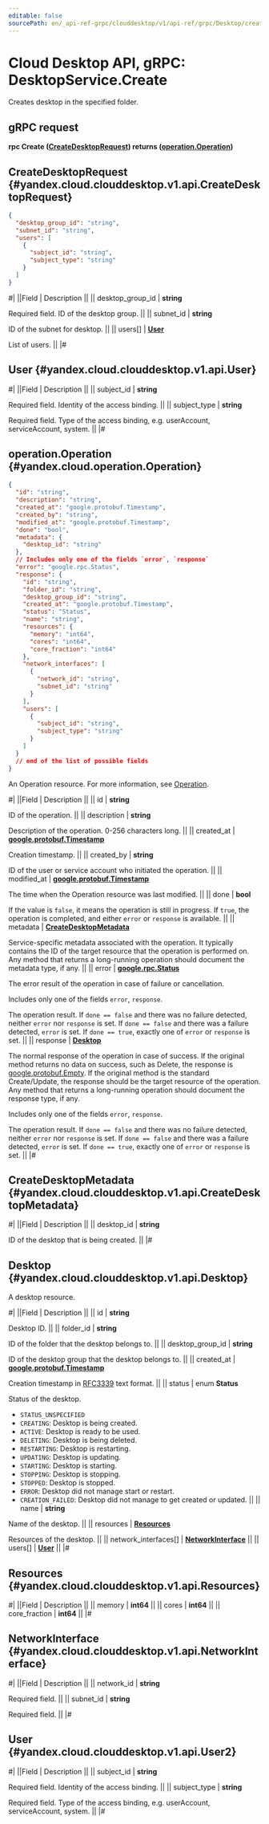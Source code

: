 ```yaml
---
editable: false
sourcePath: en/_api-ref-grpc/clouddesktop/v1/api-ref/grpc/Desktop/create.md
---
```


# Cloud Desktop API, gRPC: DesktopService.Create

Creates desktop in the specified folder.

## gRPC request

**rpc Create ([CreateDesktopRequest](#yandex.cloud.clouddesktop.v1.api.CreateDesktopRequest)) returns ([operation.Operation](#yandex.cloud.operation.Operation))**

## CreateDesktopRequest {#yandex.cloud.clouddesktop.v1.api.CreateDesktopRequest}

```json
{
  "desktop_group_id": "string",
  "subnet_id": "string",
  "users": [
    {
      "subject_id": "string",
      "subject_type": "string"
    }
  ]
}
```

#|
||Field | Description ||
|| desktop_group_id | **string**

Required field. ID of the desktop group. ||
|| subnet_id | **string**

ID of the subnet for desktop. ||
|| users[] | **[User](#yandex.cloud.clouddesktop.v1.api.User)**

List of users. ||
|#

## User {#yandex.cloud.clouddesktop.v1.api.User}

#|
||Field | Description ||
|| subject_id | **string**

Required field. Identity of the access binding. ||
|| subject_type | **string**

Required field. Type of the access binding, e.g. userAccount, serviceAccount, system. ||
|#

## operation.Operation {#yandex.cloud.operation.Operation}

```json
{
  "id": "string",
  "description": "string",
  "created_at": "google.protobuf.Timestamp",
  "created_by": "string",
  "modified_at": "google.protobuf.Timestamp",
  "done": "bool",
  "metadata": {
    "desktop_id": "string"
  },
  // Includes only one of the fields `error`, `response`
  "error": "google.rpc.Status",
  "response": {
    "id": "string",
    "folder_id": "string",
    "desktop_group_id": "string",
    "created_at": "google.protobuf.Timestamp",
    "status": "Status",
    "name": "string",
    "resources": {
      "memory": "int64",
      "cores": "int64",
      "core_fraction": "int64"
    },
    "network_interfaces": [
      {
        "network_id": "string",
        "subnet_id": "string"
      }
    ],
    "users": [
      {
        "subject_id": "string",
        "subject_type": "string"
      }
    ]
  }
  // end of the list of possible fields
}
```

An Operation resource. For more information, see [Operation](/docs/api-design-guide/concepts/operation).

#|
||Field | Description ||
|| id | **string**

ID of the operation. ||
|| description | **string**

Description of the operation. 0-256 characters long. ||
|| created_at | **[google.protobuf.Timestamp](https://developers.google.com/protocol-buffers/docs/reference/google.protobuf#timestamp)**

Creation timestamp. ||
|| created_by | **string**

ID of the user or service account who initiated the operation. ||
|| modified_at | **[google.protobuf.Timestamp](https://developers.google.com/protocol-buffers/docs/reference/google.protobuf#timestamp)**

The time when the Operation resource was last modified. ||
|| done | **bool**

If the value is `false`, it means the operation is still in progress.
If `true`, the operation is completed, and either `error` or `response` is available. ||
|| metadata | **[CreateDesktopMetadata](#yandex.cloud.clouddesktop.v1.api.CreateDesktopMetadata)**

Service-specific metadata associated with the operation.
It typically contains the ID of the target resource that the operation is performed on.
Any method that returns a long-running operation should document the metadata type, if any. ||
|| error | **[google.rpc.Status](https://cloud.google.com/tasks/docs/reference/rpc/google.rpc#status)**

The error result of the operation in case of failure or cancellation.

Includes only one of the fields `error`, `response`.

The operation result.
If `done == false` and there was no failure detected, neither `error` nor `response` is set.
If `done == false` and there was a failure detected, `error` is set.
If `done == true`, exactly one of `error` or `response` is set. ||
|| response | **[Desktop](#yandex.cloud.clouddesktop.v1.api.Desktop)**

The normal response of the operation in case of success.
If the original method returns no data on success, such as Delete,
the response is [google.protobuf.Empty](https://developers.google.com/protocol-buffers/docs/reference/google.protobuf#google.protobuf.Empty).
If the original method is the standard Create/Update,
the response should be the target resource of the operation.
Any method that returns a long-running operation should document the response type, if any.

Includes only one of the fields `error`, `response`.

The operation result.
If `done == false` and there was no failure detected, neither `error` nor `response` is set.
If `done == false` and there was a failure detected, `error` is set.
If `done == true`, exactly one of `error` or `response` is set. ||
|#

## CreateDesktopMetadata {#yandex.cloud.clouddesktop.v1.api.CreateDesktopMetadata}

#|
||Field | Description ||
|| desktop_id | **string**

ID of the desktop that is being created. ||
|#

## Desktop {#yandex.cloud.clouddesktop.v1.api.Desktop}

A desktop resource.

#|
||Field | Description ||
|| id | **string**

Desktop ID. ||
|| folder_id | **string**

ID of the folder that the desktop belongs to. ||
|| desktop_group_id | **string**

ID of the desktop group that the desktop belongs to. ||
|| created_at | **[google.protobuf.Timestamp](https://developers.google.com/protocol-buffers/docs/reference/google.protobuf#timestamp)**

Creation timestamp in [RFC3339](https://www.ietf.org/rfc/rfc3339.txt) text format. ||
|| status | enum **Status**

Status of the desktop.

- `STATUS_UNSPECIFIED`
- `CREATING`: Desktop is being created.
- `ACTIVE`: Desktop is ready to be used.
- `DELETING`: Desktop is being deleted.
- `RESTARTING`: Desktop is restarting.
- `UPDATING`: Desktop is updating.
- `STARTING`: Desktop is starting.
- `STOPPING`: Desktop is stopping.
- `STOPPED`: Desktop is stopped.
- `ERROR`: Desktop did not manage start or restart.
- `CREATION_FAILED`: Desktop did not manage to get created or updated. ||
|| name | **string**

Name of the desktop. ||
|| resources | **[Resources](#yandex.cloud.clouddesktop.v1.api.Resources)**

Resources of the desktop. ||
|| network_interfaces[] | **[NetworkInterface](#yandex.cloud.clouddesktop.v1.api.NetworkInterface)** ||
|| users[] | **[User](#yandex.cloud.clouddesktop.v1.api.User2)** ||
|#

## Resources {#yandex.cloud.clouddesktop.v1.api.Resources}

#|
||Field | Description ||
|| memory | **int64** ||
|| cores | **int64** ||
|| core_fraction | **int64** ||
|#

## NetworkInterface {#yandex.cloud.clouddesktop.v1.api.NetworkInterface}

#|
||Field | Description ||
|| network_id | **string**

Required field.  ||
|| subnet_id | **string**

Required field.  ||
|#

## User {#yandex.cloud.clouddesktop.v1.api.User2}

#|
||Field | Description ||
|| subject_id | **string**

Required field. Identity of the access binding. ||
|| subject_type | **string**

Required field. Type of the access binding, e.g. userAccount, serviceAccount, system. ||
|#